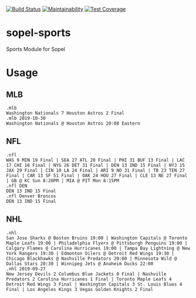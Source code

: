 [![Build Status](https://travis-ci.com/RustyBower/sopel-sports.svg?branch=master)](https://travis-ci.com/RustyBower/sopel-sports)
[![Maintainability](https://api.codeclimate.com/v1/badges/3907c6471663c6ee88df/maintainability)](https://codeclimate.com/github/RustyBower/sopel-sports/maintainability)
[![Test Coverage](https://api.codeclimate.com/v1/badges/3907c6471663c6ee88df/test_coverage)](https://codeclimate.com/github/RustyBower/sopel-sports/test_coverage)

# sopel-sports
Sports Module for Sopel

# Usage
## MLB
```
.mlb
Washington Nationals 7 Houston Astros 2 Final
.mlb 2019-10-30
Washington Nationals @ Houston Astros 20:08 Eastern
```
## NFL
```
.nfl
WAS 9 MIN 19 Final | SEA 27 ATL 20 Final | PHI 31 BUF 13 Final | LAC 17 CHI 16 Final | NYG 26 DET 31 Final | DEN 13 IND 15 Final | NYJ 15 JAX 29 Final | CIN 10 LA 24 Final | ARI 9 NO 31 Final | TB 23 TEN 27 Final | CAR 13 SF 51 Final | OAK 24 HOU 27 Final | CLE 13 NE 27 Final | GB @ KC Sun 8:20PM | MIA @ PIT Mon 8:15PM
.nfl DEN
DEN 13 IND 15 Final
.nfl Denver Broncos
DEN 13 IND 15 Final
```
## NHL
```
.nhl
San Jose Sharks @ Boston Bruins 19:00 | Washington Capitals @ Toronto Maple Leafs 19:00 | Philadelphia Flyers @ Pittsburgh Penguins 19:00 | Calgary Flames @ Carolina Hurricanes 19:00 | Tampa Bay Lightning @ New York Rangers 19:30 | Edmonton Oilers @ Detroit Red Wings 19:30 | Chicago Blackhawks @ Nashville Predators 20:00 | Minnesota Wild @ Dallas Stars 20:30 | Winnipeg Jets @ Anaheim Ducks 22:00
.nhl 2019-09-27
New Jersey Devils 2 Columbus Blue Jackets 0 Final | Nashville Predators 2 Carolina Hurricanes 1 Final | Toronto Maple Leafs 4 Detroit Red Wings 3 Final | Washington Capitals 3 St. Louis Blues 4 Final | Los Angeles Kings 3 Vegas Golden Knights 2 Final
```
